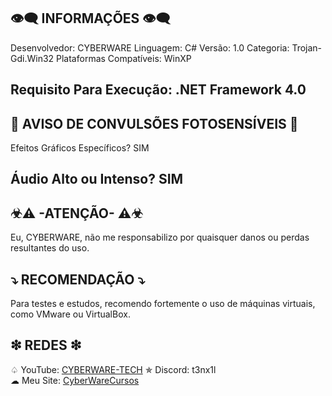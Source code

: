 ## 👁️‍🗨️ INFORMAÇÕES 👁️‍🗨️
Desenvolvedor: CYBERWARE
Linguagem: C#
Versão: 1.0
Categoria: Trojan-Gdi.Win32
Plataformas Compatíveis: WinXP
## Requisito Para Execução: .NET Framework 4.0

## 🚫 AVISO DE CONVULSÕES FOTOSENSÍVEIS 🚫
Efeitos Gráficos Específicos? SIM
## Áudio Alto ou Intenso? SIM

## ☣⚠  -ATENÇÃO-  ⚠☣
Eu, CYBERWARE, não me responsabilizo por quaisquer danos ou perdas resultantes do uso.

## ⤵ RECOMENDAÇÃO ⤵
Para testes e estudos, recomendo fortemente o uso de máquinas virtuais, como VMware ou VirtualBox.

## ❇ REDES ❇
♤ YouTube: [CYBERWARE-TECH](https://www.youtube.com/@CYBERWARE-TECH)
✯ Discord: t3nx1l  
☁ Meu Site: [CyberWareCursos](https://linkfly.to/CyberWareCursos)

